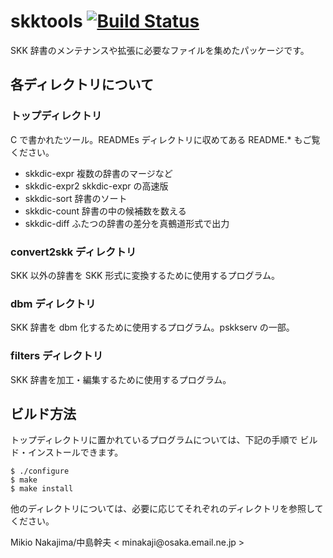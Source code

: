 skktools [![Build Status](https://travis-ci.org/skk-dev/skktools.svg)](https://travis-ci.org/skk-dev/skktools)
=====

SKK 辞書のメンテナンスや拡張に必要なファイルを集めたパッケージです。

## 各ディレクトリについて

### トップディレクトリ

C で書かれたツール。READMEs ディレクトリに収めてある README.* もご覧ください。

* skkdic-expr 複数の辞書のマージなど
* skkdic-expr2 skkdic-expr の高速版
* skkdic-sort 辞書のソート
* skkdic-count 辞書の中の候補数を数える
* skkdic-diff ふたつの辞書の差分を真鵺道形式で出力

### convert2skk ディレクトリ
SKK 以外の辞書を SKK 形式に変換するために使用するプログラム。

### dbm ディレクトリ
SKK 辞書を dbm 化するために使用するプログラム。pskkserv の一部。

### filters ディレクトリ
SKK 辞書を加工・編集するために使用するプログラム。

## ビルド方法
トップディレクトリに置かれているプログラムについては、下記の手順で
ビルド・インストールできます。
```
$ ./configure
$ make
$ make install
```

他のディレクトリについては、必要に応じてそれぞれのディレクトリを参照してください。

Mikio Nakajima/中島幹夫 < minakaji<span></span>@osaka.email.ne.jp >
